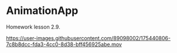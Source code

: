 # AnimationApp
Homework lesson 2.9.



https://user-images.githubusercontent.com/89098002/175440806-7c8b8dcc-fda3-4cc0-8d38-bff456925abe.mov

